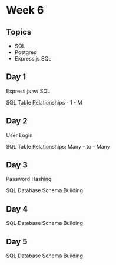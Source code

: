 # Week 6

## Topics

* SQL
* Postgres
* Express.js SQL

## Day 1

Express.js w/ SQL

SQL Table Relationships - 1 - M

## Day 2

User Login

SQL Table Relationships: Many - to - Many

## Day 3

Password Hashing

SQL Database Schema Building

## Day 4

SQL Database Schema Building

## Day 5

SQL Database Schema Building



